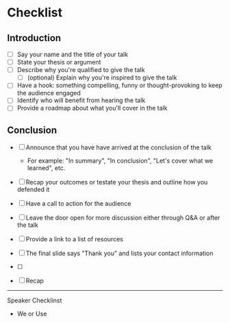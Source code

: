 # Checklist 

## Introduction 
* [ ] Say your name and the title of your talk 
* [ ] State your thesis or argument 
* [ ] Describe why you're qualified to give the talk
    * [ ] (optional) Explain why you're inspired to give the talk 
* [ ] Have a hook: something compelling, funny or thought-provoking to keep the audience engaged 
* [ ] Identify who will benefit from hearing the talk
* [ ] Provide a roadmap about what you'll cover in the talk

## Conclusion 
* [ ] Announce that you have have arrived at the conclusion of the talk 
    * For example: "In summary", "In conclusion", "Let's cover what we learned", etc. 
* [ ] Recap your outcomes or testate your thesis and outline how you defended it
* [ ] Have a call to action for the audience
* [ ] Leave the door open for more discussion either through Q&A or after the talk 
* [ ] Provide a link to a list of resources 
* [ ] The final slide says "Thank you" and lists your contact information





* [ ] 
* [ ] Recap 

--- 
Speaker Checklinst 
* We or Use 